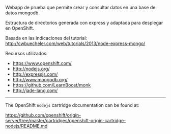Webapp de prueba que permite crear y consultar datos en una base de datos mongodb. 

Estructura de directorios generada con express y adaptada para desplegar en OpenShift.

Basada en las indicaciones del tutorial:
http://cwbuecheler.com/web/tutorials/2013/node-express-mongo/

Recursos utilizados:
* https://www.openshift.com/
* http://nodejs.org/
* http://expressjs.com/
* http://www.mongodb.org/
* https://github.com/LearnBoost/monk
* http://jade-lang.com/

_______________________________________

The OpenShift `nodejs` cartridge documentation can be found at:

https://github.com/openshift/origin-server/tree/master/cartridges/openshift-origin-cartridge-nodejs/README.md
